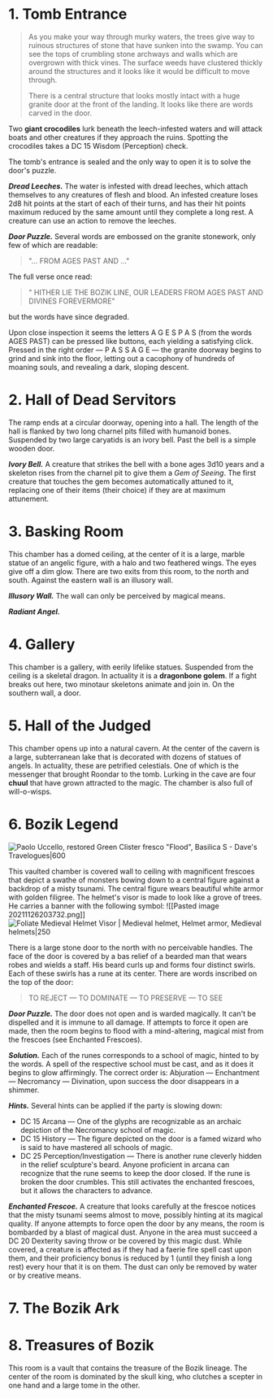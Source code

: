 # 1. Tomb Entrance
> As you make your way through murky waters, the trees give way to ruinous structures of stone that have sunken into the swamp. You can see the tops of crumbling stone archways and walls which are overgrown with thick vines. The surface weeds have clustered thickly around the structures and it looks like it would be difficult to move through.
>
> There is a central structure that looks mostly intact with a huge granite door at the front of the landing. It looks like there are words carved in the door.

Two **giant crocodiles** lurk beneath the leech-infested waters and will attack boats and other creatures if they approach the ruins. Spotting the crocodiles takes a DC 15 Wisdom (Perception) check.

The tomb's entrance is sealed and the only way to open it is to solve the door's puzzle.

***Dread Leeches.*** The water is infested with dread leeches, which attach themselves to any creatures of flesh and blood. An infested creature loses 2d8 hit points at the start of each of their turns, and has their hit points maximum reduced by the same amount until they complete a long rest. A creature can use an action to remove the leeches.

***Door Puzzle.*** Several words are embossed on the granite stonework, only few of which are readable:
> "... FROM AGES PAST AND ..."

The full verse once read:
> " HITHER LIE THE BOZIK LINE, OUR LEADERS FROM AGES PAST AND DIVINES FOREVERMORE"

but the words have since degraded.

Upon close inspection it seems the letters A G E S P A S (from the words AGES PAST) can be pressed like buttons, each yielding a satisfying click. Pressed in the right order — P A S S A G E — the granite doorway begins to grind and sink into the floor, letting out a cacophony of hundreds of moaning souls, and revealing a dark, sloping descent.

# 2. Hall of Dead Servitors
The ramp ends at a circular doorway, opening into a hall. The length of the hall is flanked by two long charnel pits filled with humanoid bones. Suspended by two large caryatids is an ivory bell. Past the bell is a simple wooden door.

***Ivory Bell.*** A creature that strikes the bell with a bone ages 3d10 years and a skeleton rises from the charnel pit to give them a *Gem of Seeing*. The first creature that touches the gem becomes automatically attuned to it, replacing one of their items (their choice) if they are at maximum attunement.

# 3. Basking Room
This chamber has a domed ceiling, at the center of it is a large, marble statue of an angelic figure, with a halo and two feathered wings. The eyes give off a dim glow. There are two exits from this room, to the north and south. Against the eastern wall is an illusory wall.

***Illusory Wall.*** The wall can only be perceived by magical means.

***Radiant Angel.*** 

# 4. Gallery
This chamber is a gallery, with eerily lifelike statues. Suspended from the ceiling is a skeletal dragon. In actuality it is a **dragonbone golem**. If a fight breaks out here, two minotaur skeletons animate and join in. On the southern wall, a door.

# 5. Hall of the Judged
This chamber opens up into a natural cavern. At the center of the cavern is a large, subterranean lake that is decorated with dozens of statues of angels. In actuality, these are petrified celestials. One of which is the messenger that brought Roondar to the tomb. Lurking in the cave are four **chuul** that have grown attracted to the magic. The chamber is also full of will-o-wisps.

# 6. Bozik Legend
![Paolo Uccello, restored Green Clister fresco "Flood", Basilica S - Dave's Travelogues|600](https://external-content.duckduckgo.com/iu/?u=http%3A%2F%2Fdtcox.com%2Fwp-content%2Fuploads%2F2019%2F04%2F19040-Italy-1513.jpg&f=1&nofb=1)

This vaulted chamber is covered wall to ceiling with magnificent frescoes that depict a swathe of monsters bowing down to a central figure against a backdrop of a misty tsunami. The central figure wears beautiful white armor with golden filigree. The helmet's visor is made to look like a grove of trees. He carries a banner with the following symbol:
![[Pasted image 20211126203732.png]]
![Foliate Medieval Helmet Visor | Medieval helmet, Helmet armor, Medieval helmets|250](https://external-content.duckduckgo.com/iu/?u=https%3A%2F%2Fi.pinimg.com%2Foriginals%2F02%2Fcc%2F40%2F02cc40c3ad0d6308eaae8a72b43c7c7e.jpg&f=1&nofb=1)

There is a large stone door to the north with no perceivable handles. The face of the door is covered by a bas relief of a bearded man that wears robes and wields a staff. His beard curls up and forms four distinct swirls. Each of these swirls has a rune at its center. There are words inscribed on the top of the door:

> TO REJECT — TO DOMINATE — TO PRESERVE — TO SEE

***Door Puzzle.*** The door does not open and is warded magically. It can't be dispelled and it is immune to all damage. If attempts to force it open are made, then the room begins to flood with a mind-altering, magical mist from the frescoes (see Enchanted Frescoes).

***Solution.*** Each of the runes corresponds to a school of magic, hinted to by the words. A spell of the respective school must be cast, and as it does it begins to glow affirmingly. The correct order is: Abjuration — Enchantment — Necromancy — Divination, upon success the door disappears in a shimmer.

***Hints.*** Several hints can be applied if the party is slowing down:
- DC 15 Arcana — One of the glyphs are recognizable as an archaic depiction of the Necromancy school of magic.
- DC 15 History — The figure depicted on the door is a famed wizard who is said to have mastered all schools of magic.
- DC 25 Perception/Investigation — There is another rune cleverly hidden in the relief sculpture's beard. Anyone proficient in arcana can recognize that the rune seems to keep the door closed. If the rune is broken the door crumbles. This still activates the enchanted frescoes, but it allows the characters to advance.

***Enchanted Frescoe.*** A creature that looks carefully at the frescoe notices that the misty tsunami seems almost to move, possibly hinting at its magical quality. If anyone attempts to force open the door by any means, the room is bombarded by a blast of magical dust. Anyone in the area must succeed a DC 20 Dexterity saving throw or be covered by this magic dust. While covered, a creature is affected as if they had a faerie fire spell cast upon them, and their proficiency bonus is reduced by 1 (until they finish a long rest) every hour that it is on them. The dust can only be removed by water or by creative means.

# 7. The Bozik Ark


# 8. Treasures of Bozik
This room is a vault that contains the treasure of the Bozik lineage. The center of the room is dominated by the skull king, who clutches a scepter in one hand and a large tome in the other.